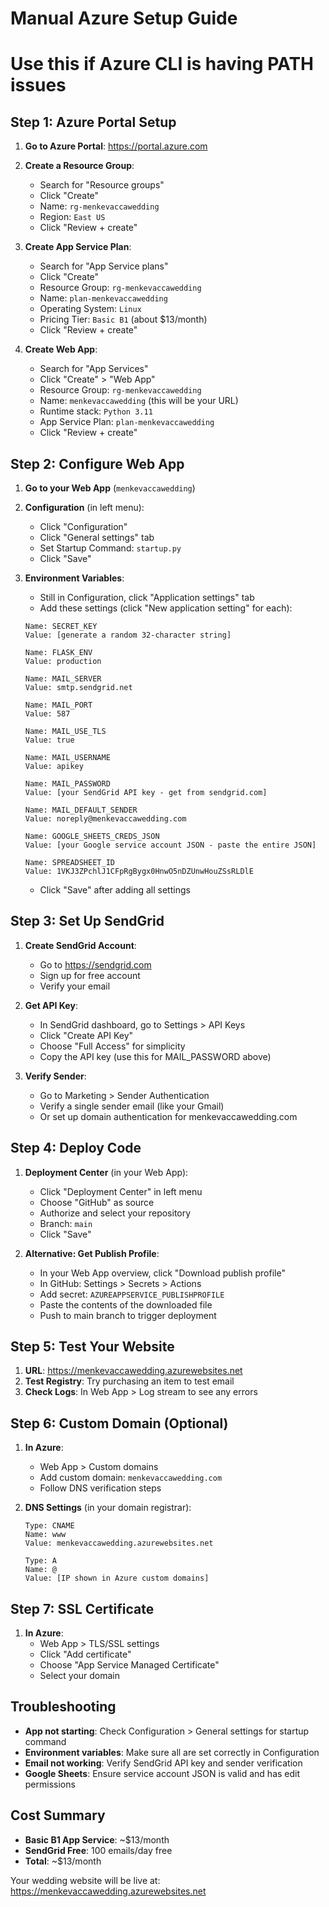 # Manual Azure Setup Guide
# Use this if Azure CLI is having PATH issues

## Step 1: Azure Portal Setup

1. **Go to Azure Portal**: https://portal.azure.com
2. **Create a Resource Group**:
   - Search for "Resource groups"
   - Click "Create"
   - Name: `rg-menkevaccawedding`
   - Region: `East US`
   - Click "Review + create"

3. **Create App Service Plan**:
   - Search for "App Service plans"
   - Click "Create"
   - Resource Group: `rg-menkevaccawedding`
   - Name: `plan-menkevaccawedding`
   - Operating System: `Linux`
   - Pricing Tier: `Basic B1` (about $13/month)
   - Click "Review + create"

4. **Create Web App**:
   - Search for "App Services"
   - Click "Create" > "Web App"
   - Resource Group: `rg-menkevaccawedding`
   - Name: `menkevaccawedding` (this will be your URL)
   - Runtime stack: `Python 3.11`
   - App Service Plan: `plan-menkevaccawedding`
   - Click "Review + create"

## Step 2: Configure Web App

1. **Go to your Web App** (`menkevaccawedding`)
2. **Configuration** (in left menu):
   - Click "Configuration"
   - Click "General settings" tab
   - Set Startup Command: `startup.py`
   - Click "Save"

3. **Environment Variables**:
   - Still in Configuration, click "Application settings" tab
   - Add these settings (click "New application setting" for each):

   ```
   Name: SECRET_KEY
   Value: [generate a random 32-character string]

   Name: FLASK_ENV
   Value: production

   Name: MAIL_SERVER
   Value: smtp.sendgrid.net

   Name: MAIL_PORT
   Value: 587

   Name: MAIL_USE_TLS
   Value: true

   Name: MAIL_USERNAME
   Value: apikey

   Name: MAIL_PASSWORD
   Value: [your SendGrid API key - get from sendgrid.com]

   Name: MAIL_DEFAULT_SENDER
   Value: noreply@menkevaccawedding.com

   Name: GOOGLE_SHEETS_CREDS_JSON
   Value: [your Google service account JSON - paste the entire JSON]

   Name: SPREADSHEET_ID
   Value: 1VKJ3ZPchlJ1CFpRgBygx0HnwO5nDZUnwHouZSsRLDlE
   ```

   - Click "Save" after adding all settings

## Step 3: Set Up SendGrid

1. **Create SendGrid Account**:
   - Go to https://sendgrid.com
   - Sign up for free account
   - Verify your email

2. **Get API Key**:
   - In SendGrid dashboard, go to Settings > API Keys
   - Click "Create API Key"
   - Choose "Full Access" for simplicity
   - Copy the API key (use this for MAIL_PASSWORD above)

3. **Verify Sender**:
   - Go to Marketing > Sender Authentication
   - Verify a single sender email (like your Gmail)
   - Or set up domain authentication for menkevaccawedding.com

## Step 4: Deploy Code

1. **Deployment Center** (in your Web App):
   - Click "Deployment Center" in left menu
   - Choose "GitHub" as source
   - Authorize and select your repository
   - Branch: `main`
   - Click "Save"

2. **Alternative: Get Publish Profile**:
   - In your Web App overview, click "Download publish profile"
   - In GitHub: Settings > Secrets > Actions
   - Add secret: `AZUREAPPSERVICE_PUBLISHPROFILE`
   - Paste the contents of the downloaded file
   - Push to main branch to trigger deployment

## Step 5: Test Your Website

1. **URL**: https://menkevaccawedding.azurewebsites.net
2. **Test Registry**: Try purchasing an item to test email
3. **Check Logs**: In Web App > Log stream to see any errors

## Step 6: Custom Domain (Optional)

1. **In Azure**:
   - Web App > Custom domains
   - Add custom domain: `menkevaccawedding.com`
   - Follow DNS verification steps

2. **DNS Settings** (in your domain registrar):
   ```
   Type: CNAME
   Name: www
   Value: menkevaccawedding.azurewebsites.net

   Type: A
   Name: @
   Value: [IP shown in Azure custom domains]
   ```

## Step 7: SSL Certificate

1. **In Azure**:
   - Web App > TLS/SSL settings
   - Click "Add certificate"
   - Choose "App Service Managed Certificate"
   - Select your domain

## Troubleshooting

- **App not starting**: Check Configuration > General settings for startup command
- **Environment variables**: Make sure all are set correctly in Configuration
- **Email not working**: Verify SendGrid API key and sender verification
- **Google Sheets**: Ensure service account JSON is valid and has edit permissions

## Cost Summary

- **Basic B1 App Service**: ~$13/month
- **SendGrid Free**: 100 emails/day free
- **Total**: ~$13/month

Your wedding website will be live at: https://menkevaccawedding.azurewebsites.net
